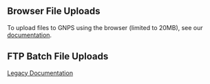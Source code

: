## Browser File Uploads

To upload files to GNPS using the browser (limited to 20MB), see our [documentation](https://bix-lab.ucsd.edu/display/Public/Drag+And+Drop+File+Upload).

## FTP Batch File Uploads

[Legacy Documentation](https://bix-lab.ucsd.edu/display/PS/ProteoSAFe+FTP)

